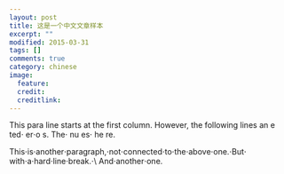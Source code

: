 ```yaml
---
layout: post
title: 这是一个中文文章样本
excerpt: ""
modified: 2015-03-31
tags: []
comments: true
category: chinese
image:
  feature: 
  credit: 
  creditlink: 
---
```

This para line starts at the first column. However,
    the following lines an e ted⋅ er⋅o s.
       	 The⋅  nu es⋅ he re.
 
  This⋅is⋅another⋅paragraph,⋅not⋅connected⋅to⋅the⋅above⋅one.⋅But⋅
with⋅a⋅hard⋅line⋅break.⋅\\
And⋅another⋅one.